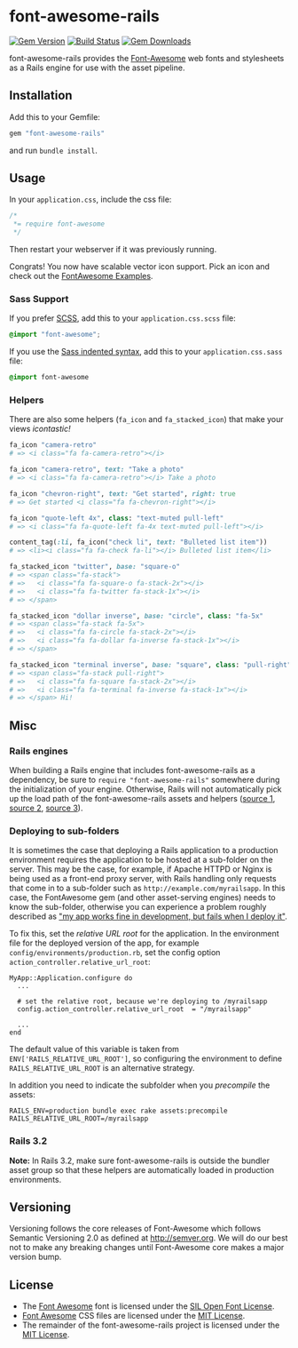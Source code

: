 # font-awesome-rails

[![Gem Version](http://img.shields.io/gem/v/font-awesome-rails.svg)](https://rubygems.org/gems/font-awesome-rails)
[![Build Status](https://github.com/bokmann/font-awesome-rails/workflows/CI/badge.svg)](https://github.com/bokmann/font-awesome-rails/actions?query=workflow%3ACI)
[![Gem Downloads](https://img.shields.io/gem/dt/font-awesome-rails.svg)](https://rubygems.org/gems/font-awesome-rails)

font-awesome-rails provides the
[Font-Awesome](http://fortawesome.github.io/Font-Awesome/) web fonts and
stylesheets as a Rails engine for use with the asset pipeline.

## Installation

Add this to your Gemfile:

```ruby
gem "font-awesome-rails"
```

and run `bundle install`.

## Usage

In your `application.css`, include the css file:

```css
/*
 *= require font-awesome
 */
```
Then restart your webserver if it was previously running.

Congrats! You now have scalable vector icon support. Pick an icon and check out the
[FontAwesome Examples](http://fortawesome.github.io/Font-Awesome/examples/).

### Sass Support

If you prefer [SCSS](http://sass-lang.com/documentation/file.SASS_REFERENCE.html), add this to your
`application.css.scss` file:

```scss
@import "font-awesome";
```

If you use the
[Sass indented syntax](http://sass-lang.com/docs/yardoc/file.INDENTED_SYNTAX.html),
add this to your `application.css.sass` file:

```sass
@import font-awesome
```

### Helpers

There are also some helpers (`fa_icon` and `fa_stacked_icon`) that make your
views _icontastic!_

```ruby
fa_icon "camera-retro"
# => <i class="fa fa-camera-retro"></i>

fa_icon "camera-retro", text: "Take a photo"
# => <i class="fa fa-camera-retro"></i> Take a photo

fa_icon "chevron-right", text: "Get started", right: true
# => Get started <i class="fa fa-chevron-right"></i>

fa_icon "quote-left 4x", class: "text-muted pull-left"
# => <i class="fa fa-quote-left fa-4x text-muted pull-left"></i>

content_tag(:li, fa_icon("check li", text: "Bulleted list item"))
# => <li><i class="fa fa-check fa-li"></i> Bulleted list item</li>
```

```ruby
fa_stacked_icon "twitter", base: "square-o"
# => <span class="fa-stack">
# =>   <i class="fa fa-square-o fa-stack-2x"></i>
# =>   <i class="fa fa-twitter fa-stack-1x"></i>
# => </span>

fa_stacked_icon "dollar inverse", base: "circle", class: "fa-5x"
# => <span class="fa-stack fa-5x">
# =>   <i class="fa fa-circle fa-stack-2x"></i>
# =>   <i class="fa fa-dollar fa-inverse fa-stack-1x"></i>
# => </span>

fa_stacked_icon "terminal inverse", base: "square", class: "pull-right", text: "Hi!"
# => <span class="fa-stack pull-right">
# =>   <i class="fa fa-square fa-stack-2x"></i>
# =>   <i class="fa fa-terminal fa-inverse fa-stack-1x"></i>
# => </span> Hi!

```

## Misc

### Rails engines

When building a Rails engine that includes font-awesome-rails as a dependency,
be sure to `require "font-awesome-rails"` somewhere during the initialization of
your engine. Otherwise, Rails will not automatically pick up the load path of
the font-awesome-rails assets and helpers ([source 1](https://github.com/bokmann/font-awesome-rails/issues/130#issuecomment-95308175), [source 2](https://bibwild.wordpress.com/2013/02/27/gem-depends-on-rails-engine-gem-gotcha-need-explicit-require/), [source 3](http://stackoverflow.com/questions/5159607/rails-engine-gems-dependencies-how-to-load-them-into-the-application/5850503#5850503)).

### Deploying to sub-folders

It is sometimes the case that deploying a Rails application to a production
environment requires the application to be hosted at a sub-folder on the server.
This may be the case, for example, if Apache HTTPD or Nginx is being used as a
front-end proxy server, with Rails handling only requests that come in to a sub-folder
such as `http://example.com/myrailsapp`. In this case, the
FontAwesome gem (and other asset-serving engines) needs to know the sub-folder,
otherwise you can experience a problem roughly described as ["my app works
fine in development, but fails when I deploy
it"](https://github.com/bokmann/font-awesome-rails/issues/74).

To fix this, set the *relative URL root* for the application. In the
environment file for the deployed version of the app, for example
`config/environments/production.rb`,
set the config option `action_controller.relative_url_root`:

    MyApp::Application.configure do
      ...

      # set the relative root, because we're deploying to /myrailsapp
      config.action_controller.relative_url_root  = "/myrailsapp"

      ...
    end

The default value of this variable is taken from `ENV['RAILS_RELATIVE_URL_ROOT']`,
so configuring the environment to define `RAILS_RELATIVE_URL_ROOT` is an alternative strategy.

In addition you need to indicate the subfolder when you *precompile* the assets:

    RAILS_ENV=production bundle exec rake assets:precompile RAILS_RELATIVE_URL_ROOT=/myrailsapp

### Rails 3.2

**Note:** In Rails 3.2, make sure font-awesome-rails is outside the bundler asset group
so that these helpers are automatically loaded in production environments.

## Versioning

Versioning follows the core releases of Font-Awesome which follows Semantic
Versioning 2.0 as defined at <http://semver.org>. We will do our best not to
make any breaking changes until Font-Awesome core makes a major version bump.

## License

* The [Font Awesome](http://fortawesome.github.io/Font-Awesome) font is
  licensed under the [SIL Open Font License](http://scripts.sil.org/OFL).
* [Font Awesome](http://fortawesome.github.io/Font-Awesome) CSS files are
  licensed under the
  [MIT License](http://opensource.org/licenses/mit-license.html).
* The remainder of the font-awesome-rails project is licensed under the
  [MIT License](http://opensource.org/licenses/mit-license.html).
